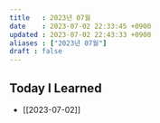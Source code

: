 ```yaml
---
title   : 2023년 07월 
date    : 2023-07-02 22:33:45 +0900
updated : 2023-07-02 22:43:33 +0900
aliases : ["2023년 07월"]
draft : false
---
```


## Today I Learned

- [[2023-07-02]]
